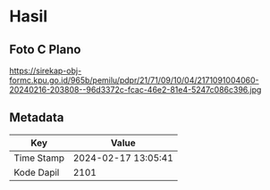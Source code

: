 # Hasil

## Foto C Plano

https://sirekap-obj-formc.kpu.go.id/965b/pemilu/pdpr/21/71/09/10/04/2171091004060-20240216-203808--96d3372c-fcac-46e2-81e4-5247c086c396.jpg


## Metadata

| Key        | Value               |
| ---------- | ------------------- |
| Time Stamp | 2024-02-17 13:05:41 |
| Kode Dapil | 2101                |



